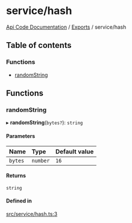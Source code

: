 # service/hash
 
[Api Code Documentation](../README.md) / [Exports](../modules.md) / service/hash

## Table of contents

### Functions

- [randomString](service_hash.md#randomstring)

## Functions

### randomString

▸ **randomString**(`bytes?`): `string`

#### Parameters

| Name | Type | Default value |
| :------ | :------ | :------ |
| `bytes` | `number` | `16` |

#### Returns

`string`

#### Defined in

[src/service/hash.ts:3](https://github.com/openkfw/TruBudget/blob/0804644/api/src/service/hash.ts#L3)
